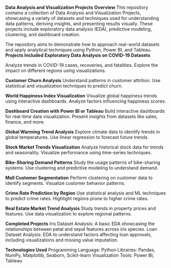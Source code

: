 **Data Analysis and Visualization Projects**
**Overview**
This repository contains a collection of Data Analysis and Visualization Projects, showcasing a variety of datasets and techniques used for understanding data patterns, deriving insights, and presenting results visually. These projects include exploratory data analysis (EDA), predictive modeling, clustering, and dashboard creation.

The repository aims to demonstrate how to approach real-world datasets and apply analytical techniques using Python, Power BI, and Tableau.                                                                                                                                                                              
**Projects Included**
**Exploratory Data Analysis on COVID-19 Datasets**

Analyze trends in COVID-19 cases, recoveries, and fatalities.
Explore the impact on different regions using visualizations.

**Customer Churn Analysis**
Understand patterns in customer attrition.
Use statistical and visualization techniques to predict churn.

**World Happiness Index Visualization**
Visualize global happiness trends using interactive dashboards.
Analyze factors influencing happiness scores.

**Dashboard Creation with Power BI or Tableau**
Build interactive dashboards for real-time data visualization.
Present insights from datasets like sales, finance, and more.

**Global Warming Trend Analysis**
Explore climate data to identify trends in global temperatures.
Use linear regression to forecast future trends.

**Stock Market Trends Visualization**
Analyze historical stock data for trends and seasonality.
Visualize performance using time-series techniques.

**Bike-Sharing Demand Patterns**
Study the usage patterns of bike-sharing systems.
Use clustering and predictive modeling to understand demand.

**Mall Customer Segmentation**
Perform clustering on customer data to identify segments.
Visualize customer behavior patterns.

**Crime Rate Prediction by Region**
Use statistical analysis and ML techniques to predict crime rates.
Highlight regions prone to higher crime rates.

**Real Estate Market Trend Analysis**
Study trends in property prices and features.
Use data visualization to explore regional patterns.

**Completed Projects**
Iris Dataset Analysis: A basic EDA showcasing the relationships between petal and sepal features across iris species.
Loan Dataset Analysis: EDA to understand factors affecting loan approvals, including visualizations and missing value imputation.

**Technologies Used**
Programming Language: Python
Libraries: Pandas, NumPy, Matplotlib, Seaborn, Scikit-learn
Visualization Tools: Power BI, Tableau
